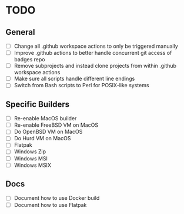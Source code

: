 # TODO

## General
- [ ] Change all .github workspace actions to only be triggered manually
- [ ] Improve .github actions to better handle concurrent git access of badges repo
- [ ] Remove subprojects and instead clone projects from within .github workspace actions
- [ ] Make sure all scripts handle different line endings
- [ ] Switch from Bash scripts to Perl for POSIX-like systems

## Specific Builders
- [ ] Re-enable MacOS builder
- [ ] Re-enable FreeBSD VM on MacOS
- [ ] Do OpenBSD VM on MacOS
- [ ] Do Hurd VM on MacOS
- [ ] Flatpak
- [ ] Windows Zip
- [ ] Windows MSI
- [ ] Windows MSIX

## Docs
- [ ] Document how to use Docker build
- [ ] Document how to use Flatpak
